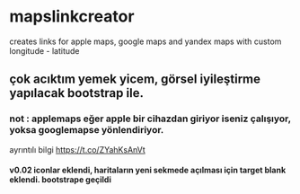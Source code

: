 # mapslinkcreator
creates links for apple maps, google maps and yandex maps with custom longitude  - latitude



## çok acıktım yemek yicem, görsel iyileştirme yapılacak bootstrap ile.

### not : applemaps eğer apple bir cihazdan giriyor iseniz çalışıyor, yoksa googlemapse yönlendiriyor.

 ayrıntılı bilgi https://t.co/ZYahKsAnVt


#### v0.02 iconlar eklendi, haritaların yeni sekmede açılması için target blank eklendi. bootstrape geçildi